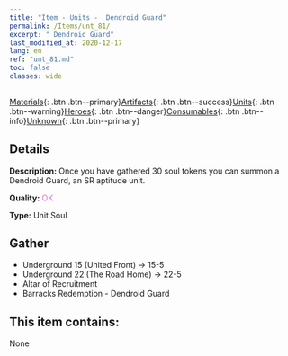 ```yaml
---
title: "Item - Units -  Dendroid Guard"
permalink: /Items/unt_81/
excerpt: " Dendroid Guard"
last_modified_at: 2020-12-17
lang: en
ref: "unt_81.md"
toc: false
classes: wide
---
```

 [Materials](/Items/){: .btn .btn--primary}[Artifacts](/Items/Artifacts/){: .btn .btn--success}[Units](/Items/Units/){: .btn .btn--warning}[Heroes](/Items/Heroes/){: .btn .btn--danger}[Consumables](/Items/Consumables/){: .btn .btn--info}[Unknown](/Items/Unknown/){: .btn .btn--primary}

## Details
 **Description:** Once you have gathered 30 soul tokens you can summon a Dendroid Guard, an SR aptitude unit.

 **Quality:** <span style="color: #DA70D6">OK</span>

 **Type:** Unit Soul

## Gather

*    Underground 15 (United Front) -> 15-5 
*    Underground 22 (The Road Home) -> 22-5 
*    Altar of Recruitment 
*    Barracks Redemption - Dendroid Guard 

## This item contains:

  None

